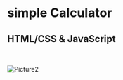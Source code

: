 # simple Calculator
## HTML/CSS & JavaScript

<br>

![Picture2](https://github.com/KamyarGanjian/simple-calculator-JS/assets/145255798/767d4a1f-49fc-4b0f-984b-fa2f9ab59447)
